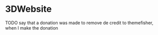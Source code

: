 # 3DWebsite
TODO say that a donation was made to remove de credit to themefisher, when I make the donation